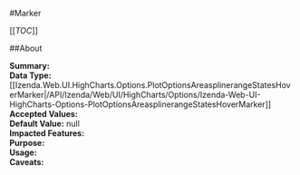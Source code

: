 #Marker

[[_TOC_]]

##About

**Summary:**   
**Data Type:** [[Izenda.Web.UI.HighCharts.Options.PlotOptionsAreasplinerangeStatesHoverMarker|/API/Izenda/Web/UI/HighCharts/Options/Izenda-Web-UI-HighCharts-Options-PlotOptionsAreasplinerangeStatesHoverMarker]]  
**Accepted Values:**   
**Default Value:** null  
**Impacted Features:**   
**Purpose:**   
**Usage:**   
**Caveats:**   

